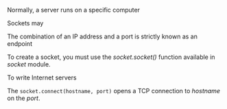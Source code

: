 Normally, a server runs on a specific computer 

Sockets may 

The combination of an IP address and a port is strictly known as an endpoint 

To create a socket, you must use the *socket.socket()* function available in *socket* module.

To write Internet servers

The `socket.connect(hostname, port)` opens a TCP connection to *hostname* on the *port*.